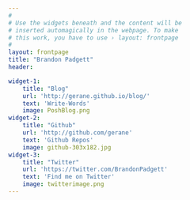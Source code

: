 ```yaml
---
#
# Use the widgets beneath and the content will be
# inserted automagically in the webpage. To make
# this work, you have to use › layout: frontpage
#
layout: frontpage
title: "Brandon Padgett"
header:

widget-1:
    title: "Blog"
    url: 'http://gerane.github.io/blog/'
    text: 'Write-Words'
    image: PoshBlog.png
widget-2:
    title: "Github"
    url: 'http://github.com/gerane'
    text: 'Github Repos'
    image: github-303x182.jpg    
widget-3:
    title: "Twitter"
    url: 'https://twitter.com/BrandonPadgett'
    text: 'Find me on Twitter'
    image: twitterimage.png
---
```

